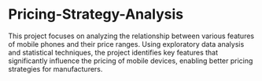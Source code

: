 # Pricing-Strategy-Analysis
This project focuses on analyzing the relationship between various features of mobile phones and their price ranges. Using exploratory data analysis and statistical techniques, the project identifies key features that significantly influence the pricing of mobile devices, enabling better pricing strategies for manufacturers.
